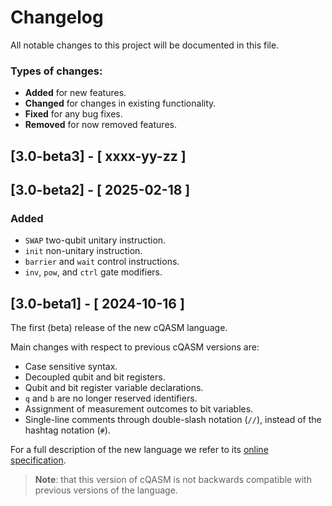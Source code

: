 # Changelog

All notable changes to this project will be documented in this file.

### Types of changes:
* **Added** for new features.
* **Changed** for changes in existing functionality.
* **Fixed** for any bug fixes.
* **Removed** for now removed features.


## [3.0-beta3] - [ xxxx-yy-zz ]



## [3.0-beta2] - [ 2025-02-18 ]

### Added

- `SWAP` two-qubit unitary instruction.
- `init` non-unitary instruction.
- `barrier` and `wait` control instructions.
- `inv`, `pow`, and `ctrl` gate modifiers.

## [3.0-beta1] - [ 2024-10-16 ]

The first (beta) release of the new cQASM language.

Main changes with respect to previous cQASM versions are:

- Case sensitive syntax.
- Decoupled qubit and bit registers.
- Qubit and bit register variable declarations.
- `q` and `b` are no longer reserved identifiers.
- Assignment of measurement outcomes to bit variables.
- Single-line comments through double-slash notation (`//`), instead of the hashtag notation (`#`).

For a full description of the new language we refer to its [online specification](https://qutech-delft.github.io/cQASM-spec/).

> **Note**: that this version of cQASM is not backwards compatible with previous versions of the language.